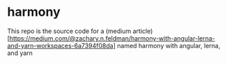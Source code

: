 # harmony
This repo is the source code for a (medium article)[https://medium.com/@zachary.n.feldman/harmony-with-angular-lerna-and-yarn-workspaces-6a7394f08da] named harmony with angular, lerna, and yarn
